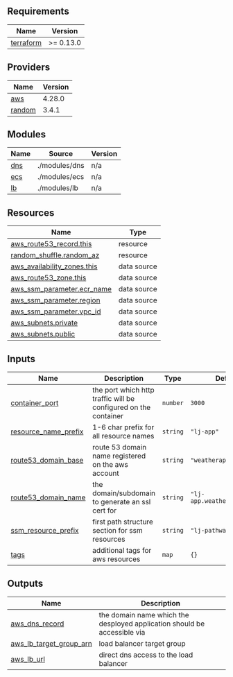 ## Requirements

| Name | Version |
|------|---------|
| <a name="requirement_terraform"></a> [terraform](#requirement\_terraform) | >= 0.13.0 |

## Providers

| Name | Version |
|------|---------|
| <a name="provider_aws"></a> [aws](#provider\_aws) | 4.28.0 |
| <a name="provider_random"></a> [random](#provider\_random) | 3.4.1 |

## Modules

| Name | Source | Version |
|------|--------|---------|
| <a name="module_dns"></a> [dns](#module\_dns) | ./modules/dns | n/a |
| <a name="module_ecs"></a> [ecs](#module\_ecs) | ./modules/ecs | n/a |
| <a name="module_lb"></a> [lb](#module\_lb) | ./modules/lb | n/a |

## Resources

| Name | Type |
|------|------|
| [aws_route53_record.this](https://registry.terraform.io/providers/hashicorp/aws/latest/docs/resources/route53_record) | resource |
| [random_shuffle.random_az](https://registry.terraform.io/providers/hashicorp/random/latest/docs/resources/shuffle) | resource |
| [aws_availability_zones.this](https://registry.terraform.io/providers/hashicorp/aws/latest/docs/data-sources/availability_zones) | data source |
| [aws_route53_zone.this](https://registry.terraform.io/providers/hashicorp/aws/latest/docs/data-sources/route53_zone) | data source |
| [aws_ssm_parameter.ecr_name](https://registry.terraform.io/providers/hashicorp/aws/latest/docs/data-sources/ssm_parameter) | data source |
| [aws_ssm_parameter.region](https://registry.terraform.io/providers/hashicorp/aws/latest/docs/data-sources/ssm_parameter) | data source |
| [aws_ssm_parameter.vpc_id](https://registry.terraform.io/providers/hashicorp/aws/latest/docs/data-sources/ssm_parameter) | data source |
| [aws_subnets.private](https://registry.terraform.io/providers/hashicorp/aws/latest/docs/data-sources/subnets) | data source |
| [aws_subnets.public](https://registry.terraform.io/providers/hashicorp/aws/latest/docs/data-sources/subnets) | data source |

## Inputs

| Name | Description | Type | Default | Required |
|------|-------------|------|---------|:--------:|
| <a name="input_container_port"></a> [container\_port](#input\_container\_port) | the port which http traffic will be configured on the container | `number` | `3000` | no |
| <a name="input_resource_name_prefix"></a> [resource\_name\_prefix](#input\_resource\_name\_prefix) | 1-6 char prefix for all resource names | `string` | `"lj-app"` | no |
| <a name="input_route53_domain_base"></a> [route53\_domain\_base](#input\_route53\_domain\_base) | route 53 domain name registered on the aws account | `string` | `"weatherapp.click"` | no |
| <a name="input_route53_domain_name"></a> [route53\_domain\_name](#input\_route53\_domain\_name) | the domain/subdomain to generate an ssl cert for | `string` | `"lj-app.weatherapp.click"` | no |
| <a name="input_ssm_resource_prefix"></a> [ssm\_resource\_prefix](#input\_ssm\_resource\_prefix) | first path structure section for ssm resources | `string` | `"lj-pathways-dojo"` | no |
| <a name="input_tags"></a> [tags](#input\_tags) | additional tags for aws resources | `map` | `{}` | no |

## Outputs

| Name | Description |
|------|-------------|
| <a name="output_aws_dns_record"></a> [aws\_dns\_record](#output\_aws\_dns\_record) | the domain name which the desployed application should be accessible via |
| <a name="output_aws_lb_target_group_arn"></a> [aws\_lb\_target\_group\_arn](#output\_aws\_lb\_target\_group\_arn) | load balancer target group |
| <a name="output_aws_lb_url"></a> [aws\_lb\_url](#output\_aws\_lb\_url) | direct dns access to the load balancer |